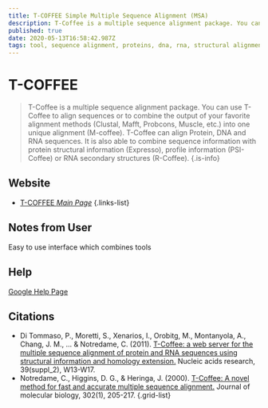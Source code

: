 ```yaml
---
title: T-COFFEE Simple Multiple Sequence Alignment (MSA)
description: T-Coffee is a multiple sequence alignment package. You can use T-Coffee to align sequences or to combine the output of your favorite alignment methods (Clustal, Mafft, Probcons, Muscle, etc.) into one unique alignment (M-coffee).
published: true
date: 2020-05-13T16:58:42.987Z
tags: tool, sequence alignment, proteins, dna, rna, structural alignment
---
```


# T-COFFEE

> T-Coffee is a multiple sequence alignment package. You can use T-Coffee to align sequences or to combine the output of your favorite alignment methods (Clustal, Mafft, Probcons, Muscle, etc.) into one unique alignment (M-coffee).
&NewLine;
T-Coffee can align Protein, DNA and RNA sequences. It is also able to combine sequence information with protein structural information (Expresso), profile information (PSI-Coffee) or RNA secondary structures (R-Coffee). 
&NewLine;
{.is-info}

## Website

- [T-COFFEE *Main Page*](http://tcoffee.crg.cat/apps/tcoffee/index.html)
{.links-list}

## Notes from User
Easy to use interface which combines tools

## Help
[Google Help Page](https://groups.google.com/forum/#!forum/tcoffee)


## Citations

- Di Tommaso, P., Moretti, S., Xenarios, I., Orobitg, M., Montanyola, A., Chang, J. M., ... & Notredame, C. (2011). [T-Coffee: a web server for the multiple sequence alignment of protein and RNA sequences using structural information and homology extension.](https://academic.oup.com/nar/article/39/suppl_2/W13/2505784) Nucleic acids research, 39(suppl_2), W13-W17.
- Notredame, C., Higgins, D. G., & Heringa, J. (2000). [T-Coffee: A novel method for fast and accurate multiple sequence alignment.](https://www.sciencedirect.com/science/article/abs/pii/S0022283600940427) Journal of molecular biology, 302(1), 205-217.
{.grid-list}